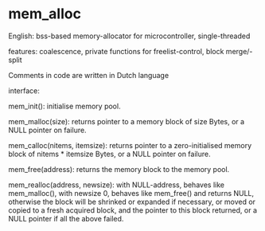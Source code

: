 # mem_alloc
English:  bss-based memory-allocator for microcontroller, single-threaded

features: coalescence, private functions for freelist-control, block merge/-split

Comments in code are written in Dutch language

interface:

  mem_init():
	initialise memory pool.
	
  mem_malloc(size):
	returns pointer to a memory block of size Bytes,
	or a NULL pointer on failure.
	
  mem_calloc(nitems, itemsize):
	returns pointer to a zero-initialised memory block of nitems * itemsize Bytes,
	or a NULL pointer on failure.
	
  mem_free(address):
	returns the memory block to the memory pool.
	
  mem_realloc(address, newsize):
	with NULL-address, behaves like mem_malloc(),
	with newsize 0, behaves like mem_free() and returns NULL,
	otherwise the block will be shrinked or expanded if necessary, or moved or
	copied to a fresh acquired block, and the pointer to this block returned,
	or a NULL pointer if all the above failed.

